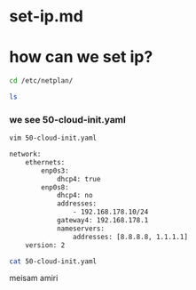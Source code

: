 # set-ip.md

# how can we set ip?

```bash 
cd /etc/netplan/
```
```bash
ls 
```
### we see 50-cloud-init.yaml

```bash
vim 50-cloud-init.yaml
```
```bash 
network:
    ethernets:
        enp0s3:
            dhcp4: true
        enp0s8:
            dhcp4: no
            addresses:
                - 192.168.178.10/24
            gateway4: 192.168.178.1
            nameservers:
                addresses: [8.8.8.8, 1.1.1.1]
    version: 2
```
```bash
cat 50-cloud-init.yaml
```
meisam amiri
